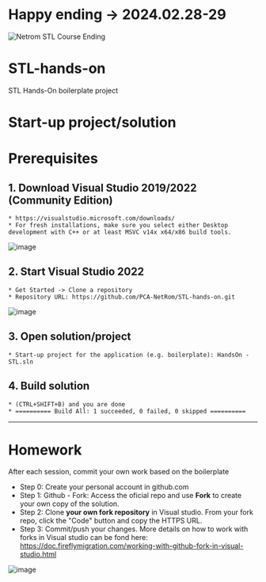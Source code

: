 # Happy ending -> 2024.02.28-29 
![Netrom STL Course Ending](https://github.com/Edi013/STL-hands-on/assets/87914375/cb24eb94-5ae6-45a4-9556-2eecd3670fd1)

# STL-hands-on
STL Hands-On boilerplate project

# Start-up project/solution


# Prerequisites
## 1. Download Visual Studio 2019/2022 (Community Edition)
    * https://visualstudio.microsoft.com/downloads/
    * For fresh installations, make sure you select either Desktop development with C++ or at least MSVC v14x x64/x86 build tools.
![image](https://github.com/PCA-NetRom/STL-hands-on/assets/81954334/d8db499c-ce40-44ed-9b93-5253ac9dd099)


## 2. Start Visual Studio 2022
    * Get Started -> Clone a repository
    * Repository URL: https://github.com/PCA-NetRom/STL-hands-on.git

![image](https://github.com/PCA-NetRom/STL-hands-on/assets/81954334/1178c981-a2ef-4972-be73-6b239894fdb8)

## 3. Open solution/project
    * Start-up project for the application (e.g. boilerplate): HandsOn - STL.sln
## 4. Build solution
    * (CTRL+SHIFT+B) and you are done
    * ========== Build All: 1 succeeded, 0 failed, 0 skipped ==========
-----
# Homework
After each session, commit your own work based on the boilerplate

* Step 0: Create your personal account in github.com
* Step 1: Github - Fork: Access the oficial repo and use **Fork** to create your own copy of the solution. 
* Step 2: Clone **your own fork repository** in Visual studio. 
From your fork repo, click the "Code" button and copy the HTTPS URL.
* Step 3: Commit/push your changes. 
More details on how to work with forks in Visual studio can be fond here: https://doc.fireflymigration.com/working-with-github-fork-in-visual-studio.html

![image](https://github.com/PCA-NetRom/STL-hands-on/assets/81954334/36098523-7405-454d-8395-f0939c882092)
